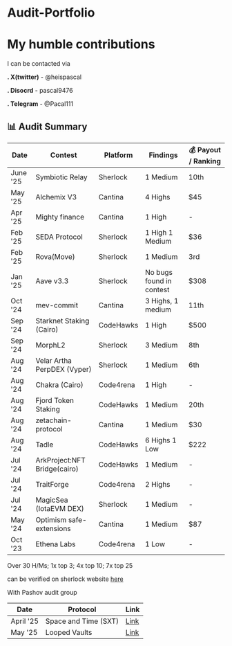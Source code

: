 # Audit-Portfolio
# My humble contributions 

I can be contacted via 

**. X(twitter)** - @heispascal

**. Disocrd** - pascal9476

**. Telegram** - @Pacal111

## 📊 Audit Summary

| Date         | Contest                     | Platform     |  Findings                     | 💰 Payout / Ranking   |
|--------------|-----------------------------|--------------|-------------------------------|-------------|
| June '25     | Symbiotic Relay             | Sherlock     | 1 Medium                      | 10th        |
| May '25      | Alchemix V3                 | Cantina      | 4 Highs                       | $45         |
| Apr '25      | Mighty finance              | Cantina      | 1 High                        |  -          |
| Feb '25      | SEDA Protocol               | Sherlock     | 1 High  1 Medium              | $36         |
| Feb '25      | Rova(Move)                  | Sherlock     | 1 Medium                      | 3rd         |
| Jan '25      | Aave v3.3                   | Sherlock     | No bugs found in contest      | $308        |
| Oct '24      | mev-commit                  | Cantina      | 3 Highs, 1 medium             | 11th        |
| Sep '24      | Starknet Staking (Cairo)    | CodeHawks    | 1 High                        | $500        |
| Sep '24      | MorphL2                     | Sherlock     | 3 Medium                      | 8th         |
| Aug '24      | Velar Artha PerpDEX (Vyper) | Sherlock     | 1 Medium                      | 6th         |
| Aug '24      | Chakra (Cairo)              | Code4rena    | 1 High                        |    -        |
| Aug '24      | Fjord Token Staking         | CodeHawks    | 1 Medium                      | 20th        |
| Aug '24      | zetachain-protocol          | Cantina      | 1 Medium                      | $30         |
| Aug '24      | Tadle                       | CodeHawks    | 6 Highs 1 Low                 | $222        |
| Jul '24      | ArkProject:NFT Bridge(cairo)| CodeHawks    | 1 Medium                      |     -       |
| Jul '24      | TraitForge                  | Code4rena    | 2 Highs                       |     -       |
| Jul '24      | MagicSea (IotaEVM DEX)      | Sherlock     | 1 Medium                      |     -       |
| May '24      | Optimism safe-extensions    | Cantina      | 1 Medium                      | $87         |
| Oct '23      | Ethena Labs                 | Code4rena    | 1 Low                         |     -       |

Over 30 H/Ms; 1x top 3; 4x top 10; 7x top 25

can be verified on sherlock website [here](https://audits.sherlock.xyz/watson/PASCAL)

With Pashov audit group 

|     Date     |       Protocol      | Link |
|--------------|---------------------|------|
| April '25    | Space and Time (SXT)| [Link](https://cantina.xyz/code/3cc30b66-1cba-4044-968f-a0817cd7bf83/audits/SXT-security-review_2025-03-31.pdf)
| May '25      | Looped Vaults       | [Link](https://github.com/pashov/audits/blob/master/team/pdf/LoopVaults-security-review_2025-04-30.pdf)




